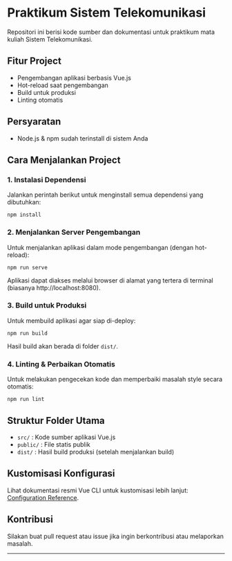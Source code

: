 # Praktikum Sistem Telekomunikasi

Repositori ini berisi kode sumber dan dokumentasi untuk praktikum mata kuliah Sistem Telekomunikasi.

## Fitur Project

- Pengembangan aplikasi berbasis Vue.js
- Hot-reload saat pengembangan
- Build untuk produksi
- Linting otomatis

## Persyaratan

- Node.js & npm sudah terinstall di sistem Anda

## Cara Menjalankan Project

### 1. Instalasi Dependensi

Jalankan perintah berikut untuk menginstall semua dependensi yang dibutuhkan:

```
npm install
```

### 2. Menjalankan Server Pengembangan

Untuk menjalankan aplikasi dalam mode pengembangan (dengan hot-reload):

```
npm run serve
```

Aplikasi dapat diakses melalui browser di alamat yang tertera di terminal (biasanya http://localhost:8080).

### 3. Build untuk Produksi

Untuk membuild aplikasi agar siap di-deploy:

```
npm run build
```

Hasil build akan berada di folder `dist/`.

### 4. Linting & Perbaikan Otomatis

Untuk melakukan pengecekan kode dan memperbaiki masalah style secara otomatis:

```
npm run lint
```

## Struktur Folder Utama

- `src/` : Kode sumber aplikasi Vue.js
- `public/` : File statis publik
- `dist/` : Hasil build produksi (setelah menjalankan build)

## Kustomisasi Konfigurasi

Lihat dokumentasi resmi Vue CLI untuk kustomisasi lebih lanjut: [Configuration Reference](https://cli.vuejs.org/config/).

## Kontribusi

Silakan buat pull request atau issue jika ingin berkontribusi atau melaporkan masalah.

---
